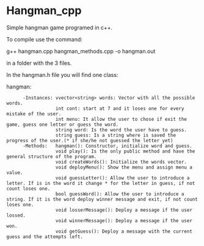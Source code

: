 # Hangman_cpp
Simple hangman game programed in c++.

To compile use the command:

g++ hangman.cpp hangman_methods.cpp -o hangman.out

in a folder with the 3 files.

In the hangman.h file you will find one class:
                      
  hangman:      
  
          -Instances: vvector<string> words: Vector with all the possible words.
                      int cont: start at 7 and it loses one for every mistake of the user.
                      int menu: It allow the user to chose if exit the game, guess one letter or guess the word.
                      string word: Is the word the user have to guess.
                      string guess: Is a string where is saved the progress of the user.(* if she/he not guessed the letter yet)
          -Methods:   hangman(): Constructor, initialize word and guess.
                      void play(): Is the only public method and have the general structure of the program.
                      void createWords(): Initialize the words vector.
                      void deployMenu(): Show the menu and assign menu a value.
                      void guessLetter(): Allow the user to introduce a letter. If is in the word it change * for the letter in guess, if not count loses one.
                      bool guessWord(): Allow the user to introduce a string. If it is the word deploy winner message and exit, if not count loses one.
                      void losserMessage(): Deploy a message if the user lossed.
                      void winnerMessage(): Deploy a message if the user won.
                      void getGuess(): Deploy a message with the current guess and the attempts left.
